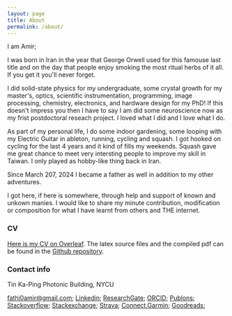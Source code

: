 ```yaml
---
layout: page
title: About
permalink: /about/
---
```


I am Amir;

I was born in Iran in the year that George Orwell used for this famouse last title and on the day that
people enjoy smoking the most ritual herbs of it all. If you
get it you'll never forget.

I did solid-state physics for my undergraduate, some crystal growth for my master's, optics,
scientific instrumentation, programming, image processing, chemistry, electronics, and hardware design for my PhD!
If this doesn't impress you then I have to say I am did some neuroscience now as my frist postdoctoral reseach project.
I loved what I did and I love what I do.

As part of my personal life, I do some indoor gardening, some looping with my Electric Guitar in ableton, running, cycling and squash.
I got hooked on cycling for the last 4 years and it kind of fills my weekends. Squash gave me great chance to meet very
intersting people to improve my skill in Taiwan. I only played as hobby-like thing back in Iran.

Since March 207, 2024 I became a father as well in addition to my other adventures.

I got here, if here is somewhere, through help and support of known and unkown manies. I would like to
share my minute contribution, modification or composition for what I have learnt from others and THE internet.

### CV

[Here is my CV on Overleaf](https://www.overleaf.com/read/kxksrkdvyqyr).
The latex source files and the compiled pdf can be found in the [Github repository](https://github.com/fathi0amir/CV_03/).

### Contact info

Tin Ka-Ping Photonic Building, NYCU

[fathi0amir@gmail.com](mailto:fathi0amir@gmail.com);
[Linkedin](https://www.linkedin.com/in/fathi0amir/);
[ResearchGate](https://www.researchgate.net/profile/Amir-Fathi-5);
[ORCID](https://orcid.org/0000-0002-2528-8405);
[Publons](https://publons.com/researcher/2544061/amir-fathi/);
[Stackoverflow](https://stackoverflow.com/users/14200249/amir-fathi);
[Stackexchange](https://meta.stackexchange.com/users/974036/amir-fathi);
[Strava](https://www.strava.com/athletes/35111865);
[Connect.Garmin](https://connect.garmin.com/modern/profile/0d1daa0b-da7b-411e-ae62-85cb9b6df8f6);
[Goodreads](https://www.goodreads.com/fathi0amir);
